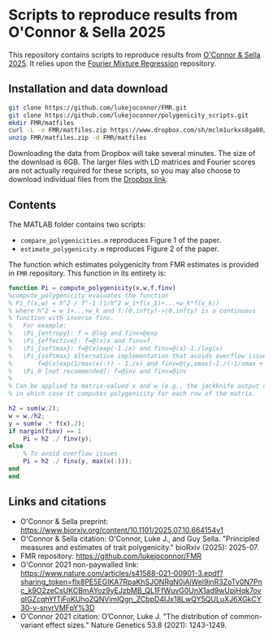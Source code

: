 # Scripts to reproduce results from O'Connor & Sella 2025

This repository contains scripts to reproduce results from [O'Connor & Sella 2025](https://www.biorxiv.org/content/10.1101/2025.07.10.664154v1). It relies upon the [Fourier Mixture Regression](https://github.com/lukejoconnor/FMR) repository.

## Installation and data download

```bash
git clone https://github.com/lukejoconnor/FMR.git
git clone https://github.com/lukejoconnor/polygenicity_scripts.git
mkdir FMR/matfiles
curl -L -o FMR/matfiles.zip https://www.dropbox.com/sh/mclm1urkxs8ga80/AADDDABQYeGtyQxmom2raMkva
unzip FMR/matfiles.zip -d FMR/matfiles
```

Downloading the data from Dropbox will take several minutes. The size of the download is 6GB. The larger files with LD matrices and Fourier scores are not actually required for these scripts, so you may also choose to download individual files from the [Dropbox link](https://www.dropbox.com/sh/mclm1urkxs8ga80/AADDDABQYeGtyQxmom2raMkva?dl=0).

## Contents

The MATLAB folder contains two scripts:
- `compare_polygenicities.m` reproduces Figure 1 of the paper.
- `estimate_polygenicity.m` reproduces Figure 2 of the paper.

The function which estimates polygenicity from FMR estimates is provided in `FMR` repository. This function in its entirety is:

```matlab
function Pi = compute_polygenicity(x,w,f,finv)
%compute_polygenicity evaluates the function
% Pi_f(x,w) = h^2 / f^-1 (1/h^2 w_1*f(x_1)+...+w_k*f(x_k))
% where h^2 = w_1+...+w_k and f:(0,infty)->(0,infty) is a continuous
% function with inverse finv.
%   For example:
%   \Pi_{entropy}: f = @log and finv=@exp
%   \Pi_{effective}: f=@(x)x and finv=f
%   \Pi_{softmax}: f=@(x)exp(-1./x) and finv=@(x)-1./log(x)
%   \Pi_{softmax} alternative implementation that avoids overflow issues:
%       f=@(x)exp(1/max(x(:)) - 1./x) and finv=@(y,xmax)-1./(-1/xmax + log(y))
%   \Pi_0 [not recommended]: f=@inv and finv=@inv
% 
% Can be applied to matrix-valued x and w (e.g., the jackknife output of FMR),
% in which case it computes polygenicity for each row of the matrix.

h2 = sum(w,2);
w = w./h2;
y = sum(w .* f(x),2);
if nargin(finv) == 1
    Pi = h2 ./ finv(y);
else
    % To avoid overflow issues
    Pi = h2 ./ finv(y, max(x(:)));
end
end
```

## Links and citations
- O'Connor & Sella preprint: https://www.biorxiv.org/content/10.1101/2025.07.10.664154v1
- O'Connor & Sella citation: O'Connor, Luke J., and Guy Sella. "Principled measures and estimates of trait polygenicity." bioRxiv (2025): 2025-07.
- FMR repository: https://github.com/lukejoconnor/FMR
- O'Connor 2021 non-paywalled link: https://www.nature.com/articles/s41588-021-00901-3.epdf?sharing_token=flx8PE5EGIKA7RpaKhSJONRgN0jAjWel9jnR3ZoTv0N7Pnc_k9O2zeCsUKCBmAYoz9yEJzbMB_QL1FfWuvG0UnX1ad9wUpjHqk7ovqIGZcqhYfTjFoKUhoZQNVimIQgn_ZCbpD4IJx18LwQY5QULuXJ6XGkCY30-v-snvrVMFpY%3D
- O'Connor 2021 citation: O’Connor, Luke J. "The distribution of common-variant effect sizes." Nature Genetics 53.8 (2021): 1243-1249.
